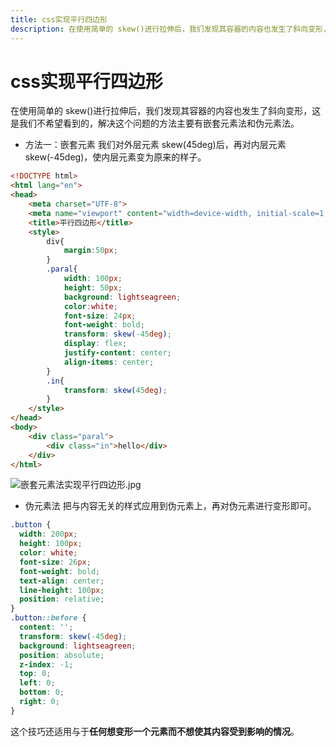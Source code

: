 ```yaml
---
title: css实现平行四边形
description: 在使用简单的 skew()进行拉伸后，我们发现其容器的内容也发生了斜向变形，这是我们不希望看到的，解决这个问题的方法主要有嵌套元素法和伪元素法。s
---
```


# css实现平行四边形

在使用简单的 skew()进行拉伸后，我们发现其容器的内容也发生了斜向变形，这是我们不希望看到的，解决这个问题的方法主要有嵌套元素法和伪元素法。

- 方法一：嵌套元素
  我们对外层元素 skew(45deg)后，再对内层元素 skew(-45deg)，使内层元素变为原来的样子。

```html
<!DOCTYPE html>
<html lang="en">
<head>
    <meta charset="UTF-8">
    <meta name="viewport" content="width=device-width, initial-scale=1.0">
    <title>平行四边形</title>
    <style>
        div{
            margin:50px;
        }
        .paral{
            width: 100px;
            height: 50px;
            background: lightseagreen;
            color:white;
            font-size: 24px;
            font-weight: bold;
            transform: skew(-45deg);
            display: flex;
            justify-content: center;
            align-items: center;
        }
        .in{
            transform: skew(45deg);
        }
    </style>
</head>
<body>
    <div class="paral">
        <div class="in">hello</div>
    </div>
</html>
```

![嵌套元素法实现平行四边形.jpg](https://upload-images.jianshu.io/upload_images/13613564-8c54f80c01296c50.jpg?imageMogr2/auto-orient/strip%7CimageView2/2/w/1240)

- 伪元素法
  把与内容无关的样式应用到伪元素上，再对伪元素进行变形即可。

```css
.button {
  width: 200px;
  height: 100px;
  color: white;
  font-size: 26px;
  font-weight: bold;
  text-align: center;
  line-height: 100px;
  position: relative;
}
.button::before {
  content: '';
  transform: skew(-45deg);
  background: lightseagreen;
  position: absolute;
  z-index: -1;
  top: 0;
  left: 0;
  bottom: 0;
  right: 0;
}
```

这个技巧还适用与于**任何想变形一个元素而不想使其内容受到影响的情况**。
